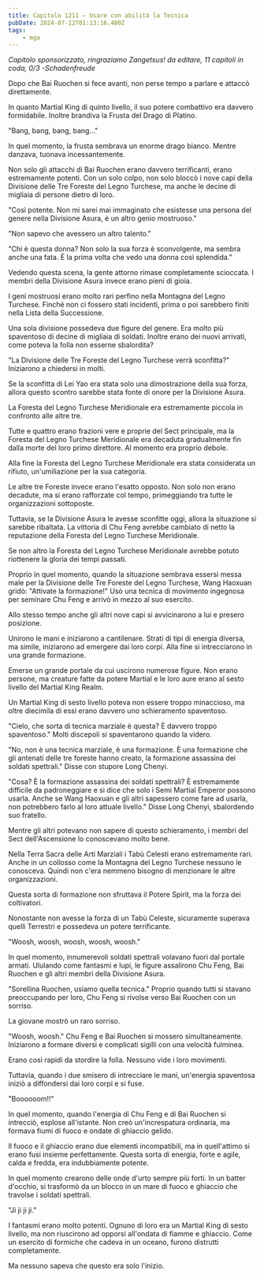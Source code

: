 ```yaml
---
title: Capitolo 1211 – Usare con abilità la Tecnica
pubDate: 2024-07-12T01:13:16.480Z
tags:
    - mga
---
```



<em>Capitolo sponsorizzato, ringraziamo Zangetsus!
da editare,
11 capitoli in coda, 0/3
-Schadenfreude</em>


Dopo che Bai Ruochen si fece avanti, non perse tempo a parlare e attaccò direttamente.


In quanto Martial King di quinto livello, il suo potere combattivo era davvero formidabile. Inoltre brandiva la Frusta del Drago di Platino.


"Bang, bang, bang, bang..."


In quel momento, la frusta sembrava un enorme drago bianco. Mentre danzava, tuonava incessantemente.


Non solo gli attacchi di Bai Ruochen erano davvero terrificanti, erano estremamente potenti. Con un solo colpo, non solo bloccò i nove capi della Divisione delle Tre Foreste del Legno Turchese, ma anche le decine di migliaia di persone dietro di loro.


"Così potente. Non mi sarei mai immaginato che esistesse una persona del genere nella Divisione Asura, è un altro genio mostruoso."


"Non sapevo che avessero un altro talento."


"Chi è questa donna? Non solo la sua forza è sconvolgente, ma sembra anche una fata. È la prima volta che vedo una donna così splendida."


Vedendo questa scena, la gente attorno rimase completamente scioccata. I membri della Divisione Asura invece erano pieni di gioia.


I geni mostruosi erano molto rari perfino nella Montagna del Legno Turchese. Finché non ci fossero stati incidenti, prima o poi sarebbero finiti nella Lista della Successione.


Una sola divisione possedeva due figure del genere. Era molto più spaventoso di decine di migliaia di soldati. Inoltre erano dei nuovi arrivati, come poteva la folla non esserne sbalordita?


"La Divisione delle Tre Foreste del Legno Turchese verrà sconfitta?" Iniziarono a chiedersi in molti.


Se la sconfitta di Lei Yao era stata solo una dimostrazione della sua forza, allora questo scontro sarebbe stata fonte di onore per la Divisione Asura.


La Foresta del Legno Turchese Meridionale era estremamente piccola in confronto alle altre tre.


Tutte e quattro erano frazioni vere e proprie del Sect principale, ma la Foresta del Legno Turchese Meridionale era decaduta gradualmente fin dalla morte del loro primo direttore. Al momento era proprio debole.


Alla fine la Foresta del Legno Turchese Meridionale era stata considerata un rifiuto, un'umiliazione per la sua categoria.


Le altre tre Foreste invece erano l'esatto opposto. Non solo non erano decadute, ma si erano rafforzate col tempo, primeggiando tra tutte le organizzazioni sottoposte.


Tuttavia, se la Divisione Asura le avesse sconfitte oggi, allora la situazione si sarebbe ribaltata. La vittoria di Chu Feng avrebbe cambiato di netto la reputazione della Foresta del Legno Turchese Meridionale.


Se non altro la Foresta del Legno Turchese Meridionale avrebbe potuto riottenere la gloria dei tempi passati.


Proprio in quel momento, quando la situazione sembrava essersi messa male per la Divisione delle Tre Foreste del Legno Turchese, Wang Haoxuan gridò: "Attivate la formazione!" Usò una tecnica di movimento ingegnosa per seminare Chu Feng e arrivò in mezzo al suo esercito.


Allo stesso tempo anche gli altri nove capi si avvicinarono a lui e presero posizione.


Unirono le mani e iniziarono a cantilenare. Strati di tipi di energia diversa, ma simile, iniziarono ad emergere dai loro corpi. Alla fine si intrecciarono in una grande formazione.


Emerse un grande portale da cui uscirono numerose figure. Non erano persone, ma creature fatte da potere Martial e le loro aure erano al sesto livello del Martial King Realm.


Un Martial King di sesto livello poteva non essere troppo minaccioso, ma oltre diecimila di essi erano davvero uno schieramento spaventoso.


"Cielo, che sorta di tecnica marziale è questa? È davvero troppo spaventoso." Molti discepoli si spaventarono quando la videro.


"No, non è una tecnica marziale, è una formazione. È una formazione che gli antenati delle tre foreste hanno creato, la formazione assassina dei soldati spettrali." Disse con stupore Long Chenyi.


"Cosa? È la formazione assassina dei soldati spettrali? È estremamente difficile da padroneggiare e si dice che solo i Semi Martial Emperor possono usarla. Anche se Wang Haoxuan e gli altri sapessero come fare ad usarla, non potrebbero farlo al loro attuale livello." Disse Long Chenyi, sbalordendo suo fratello.


Mentre gli altri potevano non sapere di questo schieramento, i membri del Sect dell'Ascensione lo conoscevano molto bene.


Nella Terra Sacra delle Arti Marziali i Tabù Celesti erano estremamente rari. Anche in un collosso come la Montagna del Legno Turchese nessuno le conosceva. Quindi non c'era nemmeno bisogno di menzionare le altre organizzazioni.


Questa sorta di formazione non sfruttava il Potere Spirit, ma la forza dei coltivatori.


Nonostante non avesse la forza di un Tabù Celeste, sicuramente superava quelli Terrestri e possedeva un potere terrificante.


"Woosh, woosh, woosh, woosh, woosh."


In quel momento, innumerevoli soldati spettrali volavano fuori dal portale armati. Ululando come fantasmi e lupi, le figure assalirono Chu Feng, Bai Ruochen e gli altri membri della Divisione Asura.


"Sorellina Ruochen, usiamo quella tecnica." Proprio quando tutti si stavano preoccupando per loro, Chu Feng si rivolse verso Bai Ruochen con un sorriso.


La giovane mostrò un raro sorriso.


"Woosh, woosh." Chu Feng e Bai Ruochen si mossero simultaneamente. Iniziarono a formare diversi e complicati sigilli con una velocità fulminea.


Erano così rapidi da stordire la folla. Nessuno vide i loro movimenti.


Tuttavia, quando i due smisero di intrecciare le mani, un'energia spaventosa iniziò a diffondersi dai loro corpi e si fuse.


"Boooooom!!"


In quel momento, quando l'energia di Chu Feng e di Bai Ruochen si intrecciò, esplose all'istante. Non creò un'increspatura ordinaria, ma formava fiumi di fuoco e ondate di ghiaccio gelido.


Il fuoco e il ghiaccio erano due elementi incompatibili, ma in quell'attimo si erano fusi insieme perfettamente. Questa sorta di energia, forte e agile, calda e fredda, era indubbiamente potente.


In quel momento crearono delle onde d'urto sempre più forti. In un batter d'occhio, si trasformò da un blocco in un mare di fuoco e ghiaccio che travolse i soldati spettrali.


"Ji ji ji ji."


I fantasmi erano molto potenti. Ognuno di loro era un Martial King di sesto livello, ma non riuscirono ad opporsi all'ondata di fiamme e ghiaccio. Come un esercito di formiche che cadeva in un oceano, furono distrutti completamente.


Ma nessuno sapeva che questo era solo l'inizio.
                                



